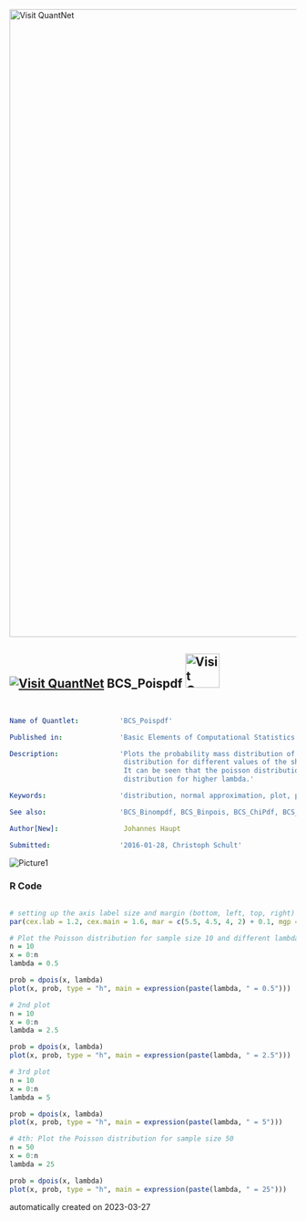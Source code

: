 [<img src="https://github.com/QuantLet/Styleguide-and-FAQ/blob/master/pictures/banner.png" width="1100" alt="Visit QuantNet">](http://quantlet.de/)

## [<img src="https://github.com/QuantLet/Styleguide-and-FAQ/blob/master/pictures/qloqo.png" alt="Visit QuantNet">](http://quantlet.de/) **BCS_Poispdf** [<img src="https://github.com/QuantLet/Styleguide-and-FAQ/blob/master/pictures/QN2.png" width="60" alt="Visit QuantNet 2.0">](http://quantlet.de/)

```yaml


Name of Quantlet:          'BCS_Poispdf'

Published in:              'Basic Elements of Computational Statistics'

Description:               'Plots the probability mass distribution of the Poisson
                            distribution for different values of the shape parameter lambda.
                            It can be seen that the poisson distribution approaches the normal
                            distribution for higher lambda.'

Keywords:                  'distribution, normal approximation, plot, poisson, visualization'

See also:                  'BCS_Binompdf, BCS_Binpois, BCS_ChiPdf, BCS_NormPdfCdf, BCS_tPdfCdf'

Author[New]:                Johannes Haupt

Submitted:                 '2016-01-28, Christoph Schult'

```

![Picture1](BCS_Poispdf.png)

### R Code
```r

# setting up the axis label size and margin (bottom, left, top, right)
par(cex.lab = 1.2, cex.main = 1.6, mar = c(5.5, 4.5, 4, 2) + 0.1, mgp = c(2.7, 1, 0), mfrow = c(2, 2), cex.main = (1.5))

# Plot the Poisson distribution for sample size 10 and different lambdas
n = 10
x = 0:n
lambda = 0.5

prob = dpois(x, lambda)
plot(x, prob, type = "h", main = expression(paste(lambda, " = 0.5")))

# 2nd plot
n = 10
x = 0:n
lambda = 2.5

prob = dpois(x, lambda)
plot(x, prob, type = "h", main = expression(paste(lambda, " = 2.5")))

# 3rd plot
n = 10
x = 0:n
lambda = 5

prob = dpois(x, lambda)
plot(x, prob, type = "h", main = expression(paste(lambda, " = 5")))

# 4th: Plot the Poisson distribution for sample size 50
n = 50
x = 0:n
lambda = 25

prob = dpois(x, lambda)
plot(x, prob, type = "h", main = expression(paste(lambda, " = 25")))
```

automatically created on 2023-03-27